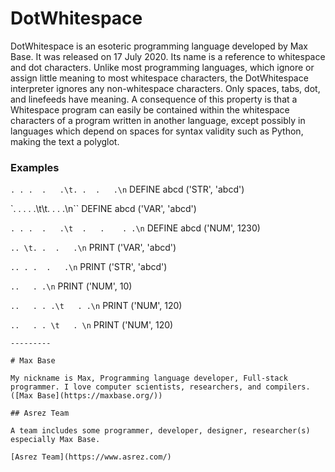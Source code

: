 # DotWhitespace

DotWhitespace is an esoteric programming language developed by Max Base. It was released on 17 July 2020. Its name is a reference to whitespace and dot characters. Unlike most programming languages, which ignore or assign little meaning to most whitespace characters, the DotWhitespace interpreter ignores any non-whitespace characters. Only spaces, tabs, dot, and linefeeds have meaning. A consequence of this property is that a Whitespace program can easily be contained within the whitespace characters of a program written in another language, except possibly in languages which depend on spaces for syntax validity such as Python, making the text a polyglot.

### Examples

`. . .  .   .\t. .  .   .\n`
DEFINE abcd ('STR', 'abcd')

`. . .  .   .\t\t. .  .   .\n``
DEFINE abcd ('VAR', 'abcd')

`. . .  .   .\t  .   .    . .\n`
DEFINE abcd ('NUM', 1230)

`.. \t. .  .   .\n`
PRINT ('VAR', 'abcd')

`.. . .  .   .\n`
PRINT ('STR', 'abcd')

`..   . .\n`
PRINT ('NUM', 10)

`..   . . .\t   . .\n`
PRINT ('NUM', 120)

`..   . . \t   . \n`
PRINT ('NUM', 120)
```
---------

# Max Base

My nickname is Max, Programming language developer, Full-stack programmer. I love computer scientists, researchers, and compilers. ([Max Base](https://maxbase.org/))

## Asrez Team

A team includes some programmer, developer, designer, researcher(s) especially Max Base.

[Asrez Team](https://www.asrez.com/)

